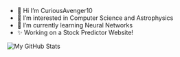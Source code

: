 - 👋 Hi I’m CuriousAvenger10
- 👀 I’m interested in Computer Science and Astrophysics
- 🌱 I’m currently learning Neural Networks
- ✨ Working on a Stock Predictor Website!


![My GitHub Stats](https://github-readme-stats.vercel.app/api?username=curiousavenger&include_all_commits=true&hide_border=true&layout=compact&theme=dark&bg_color=0D1117)

<!-- ![My Github Stats](https://github-readme-stats.vercel.app/api/top-langs/?username=curiousavenger&layout=compact&hide_border=true&theme=dark&langs_count=10&bg_color=0D1117) -->
